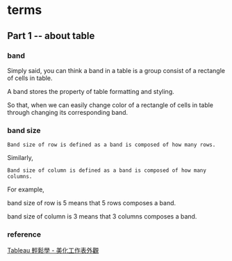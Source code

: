 # terms
## Part 1 -- about table
### band
Simply said, you can think a band in a table is a group consist of a rectangle of cells in table. 

A band stores the property of table formatting and styling.

So that, when we can easily change color of a rectangle of cells in table through changing its corresponding band.

### band size 
```
Band size of row is defined as a band is composed of how many rows.  
```

Similarly,

```
Band size of column is defined as a band is composed of how many columns.  
```

For example, 

band size of row is 5 means that 5 rows composes a band.

band size of column is 3 means that 3 columns composes a band.

### reference
[Tableau 輕鬆學 - 美化工作表外觀](https://weirenxue.github.io/2021/08/04/day14_tableau/)
